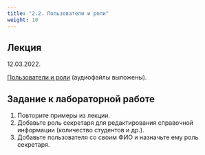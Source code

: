 ```yaml
---
title: "2.2. Пользователи и роли"
weight: 10
---
```


## Лекция

12.03.2022.

<a target="_blank" rel="noopener noreferrer" href="../slides/userole.html">Пользователи и роли</a> (аудиофайлы выложены).

## Задание к лабораторной работе

1. Повторите примеры из лекции.
2. Добавьте роль секретаря для редактирования справочной информации (количество студентов и др.).
3. Добавьте пользователя со своим ФИО и назначьте ему роль секретаря.
